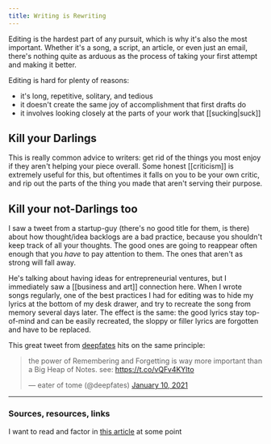 ```yaml
---
title: Writing is Rewriting
---
```


Editing is the hardest part of any pursuit, which is why it's also the most important. Whether it's a song, a script, an article, or even just an email, there's nothing quite as arduous as the process of taking your first attempt and making it better.

Editing is hard for plenty of reasons:
- it's long, repetitive, solitary, and tedious
- it doesn't create the same joy of accomplishment that first drafts do
- it involves looking closely at the parts of your work that [[sucking|suck]]

## Kill your Darlings

This is really common advice to writers: get rid of the things you most enjoy if they aren't helping your piece overall. Some honest [[criticism]] is extremely useful for this, but oftentimes it falls on you to be your own critic, and rip out the parts of the thing you made that aren't serving their purpose.

## Kill your not-Darlings too

I saw a tweet from a startup-guy (there's no good title for them, is there) about how thought/idea backlogs are a bad practice, because you shouldn't keep track of all your thoughts. The good ones are going to reappear often enough that you *have* to pay attention to them. The ones that aren't as strong will fall away.

He's talking about having ideas for entrepreneurial ventures, but I immediately saw a [[business and art]] connection here. When I wrote songs regularly, one of the best practices I had for editing was to hide my lyrics at the bottom of my desk drawer, and try to recreate the song from memory several days later. The effect is the same: the good lyrics stay top-of-mind and can be easily recreated, the sloppy or filler lyrics are forgotten and have to be replaced.

This great tweet from [deepfates](https://twitter.com/deepfates) hits on the same principle:

<blockquote class="twitter-tweet"><p lang="en" dir="ltr">the power of Remembering and Forgetting is way more important than a Big Heap of Notes. see: <a href="https://t.co/vQFv4KYlto">https://t.co/vQFv4KYlto</a></p>&mdash; eater of tome (@deepfates) <a href="https://twitter.com/deepfates/status/1348072196153831425?ref_src=twsrc%5Etfw">January 10, 2021</a></blockquote> <script async src="https://platform.twitter.com/widgets.js" charset="utf-8"></script>

---
### Sources, resources, links

I want to read and factor in [this article](https://boingboing.net/2021/01/19/writing-lessons-from-tom-stoppards-script-doctoring-on-indiana-jones-and-the-last-crusade.html) at some point